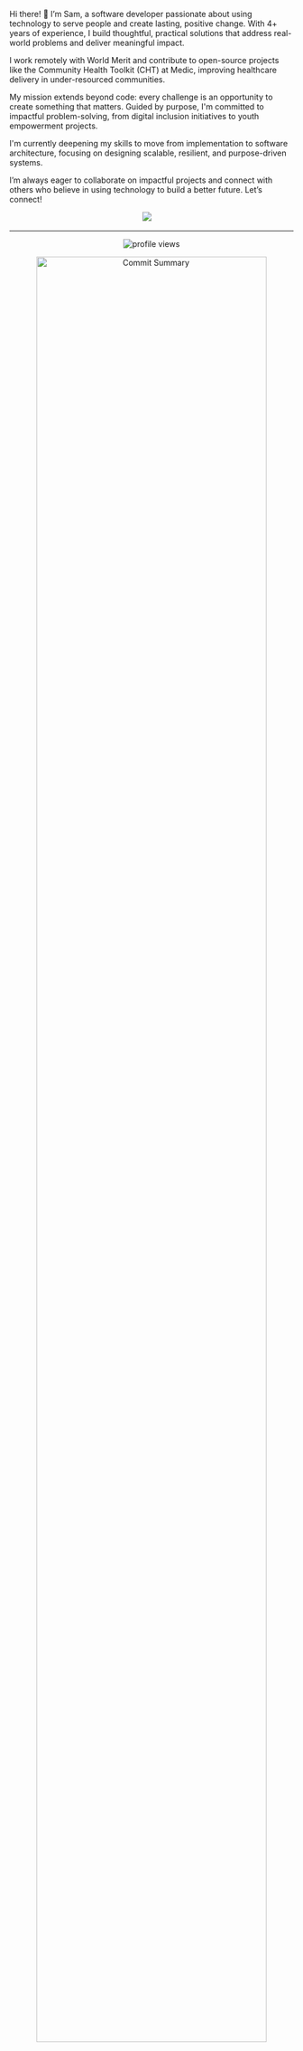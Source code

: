 Hi there! 👋 I’m Sam, a software developer passionate about using technology to serve people and create lasting, positive change. With 4+ years of experience, I build thoughtful, practical solutions that address real-world problems and deliver meaningful impact.

I work remotely with World Merit and contribute to open-source projects like the Community Health Toolkit (CHT) at Medic, improving healthcare delivery in under-resourced communities.

My mission extends beyond code: every challenge is an opportunity to create something that matters. Guided by purpose, I'm committed to impactful problem-solving, from digital inclusion initiatives to youth empowerment projects.

I'm currently deepening my skills to move from implementation to software architecture, focusing on designing scalable, resilient, and purpose-driven systems.

I’m always eager to collaborate on impactful projects and connect with others who believe in using technology to build a better future. Let’s connect! <p align="center">
<a target="_blank" href="https://www.linkedin.com/in/sookwalinga"><img
      src="https://img.shields.io/badge/linkedin-%230077B5.svg?&style=for-the-badge&logo=linkedin&logoColor=white" /></a>&nbsp;&nbsp;&nbsp;&nbsp;    
</p>

<hr>
  <p align="center">
  <img src="https://komarev.com/ghpvc/?username=sookwalinga&color=blueviolet" alt="profile views" />
</p>
<p align="center">
  <img
    src="https://github-readme-stats.vercel.app/api?username=sookwalinga&include_all_commits=true&count_private=true&show_icons=true&hide_title=true&text_bold=false&theme=vision-friendly-dark"
    alt="Commit Summary" width="90%" />
  <img
    src="https://github-readme-stats.vercel.app/api/top-langs?username=sookwalinga&theme=vision-friendly-dark&layout=compact&langs_count=10&hide_title=true"
    alt="My top languages" width="90%" />
</p>
